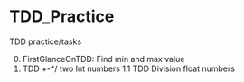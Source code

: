 # TDD_Practice
TDD practice/tasks

0. FirstGlanceOnTDD: Find min and max value
1. TDD +-*/ two Int numbers
1.1 TDD Division float numbers
